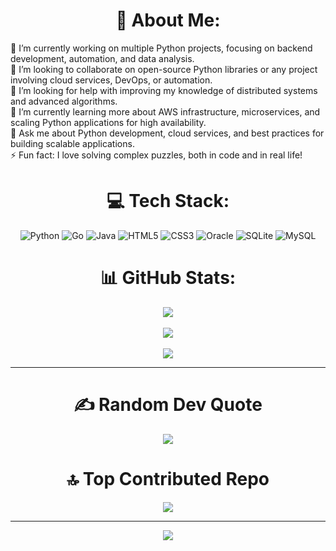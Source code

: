 <div align="center">
  
# 💫 About Me:
<div align="left">
🔭 I’m currently working on multiple Python projects, focusing on backend development, automation, and data analysis.<br>👯 I’m looking to collaborate on open-source Python libraries or any project involving cloud services, DevOps, or automation.<br>🤝 I’m looking for help with improving my knowledge of distributed systems and advanced algorithms.<br>🌱 I’m currently learning more about AWS infrastructure, microservices, and scaling Python applications for high availability.<br>💬 Ask me about Python development, cloud services, and best practices for building scalable applications.<br>⚡ Fun fact: I love solving complex puzzles, both in code and in real life!
</div>
<div align="center">
  
# 💻 Tech Stack:

![Python](https://img.shields.io/badge/python-3670A0?style=plastic&logo=python&logoColor=ffdd54)  ![Go](https://img.shields.io/badge/go-%2300ADD8.svg?style=plastic&logo=go&logoColor=white)  ![Java](https://img.shields.io/badge/java-%23ED8B00.svg?style=plastic&logo=openjdk&logoColor=white)  ![HTML5](https://img.shields.io/badge/html5-%23E34F26.svg?style=plastic&logo=html5&logoColor=white)  ![CSS3](https://img.shields.io/badge/css3-%231572B6.svg?style=plastic&logo=css3&logoColor=white)  ![Oracle](https://img.shields.io/badge/Oracle-F80000?style=plastic&logo=oracle&logoColor=white)  ![SQLite](https://img.shields.io/badge/sqlite-%2307405e.svg?style=plastic&logo=sqlite&logoColor=white)  ![MySQL](https://img.shields.io/badge/mysql-4479A1.svg?style=plastic&logo=mysql&logoColor=white)

# 📊 GitHub Stats:

 <img src="https://github-readme-stats-zppk.vercel.app/api?username=CamiloAldanaSS&theme=radical&hide_border=false&include_all_commits=true&count_private=true"><br/>  
 <img src="https://github-readme-streak-stats.herokuapp.com/?user=CamiloAldanaSS&theme=radical&hide_border=false"> <br/>  
 <img src="https://github-readme-stats-zppk.vercel.app/api/top-langs/?username=CamiloAldanaSS&exclude_repo=github-readme-stats,learngo&theme=radical&hide_border=false&include_all_commits=true&count_private=true"><br/>  
 
---

# ✍️ Random Dev Quote
<div align="center">
	<img src="https://quotes-github-readme.vercel.app/api?type=horizontal&theme=radical"><br/>
</div>

# 🔝 Top Contributed Repo
![](https://github-contributor-stats.vercel.app/api?username=CamiloAldanaSS&limit=5&theme=dark&combine_all_yearly_contributions=true)

---
[![](https://visitcount.itsvg.in/api?id=CamiloAldanaSS&icon=2&color=1)](https://visitcount.itsvg.in)
</div>
